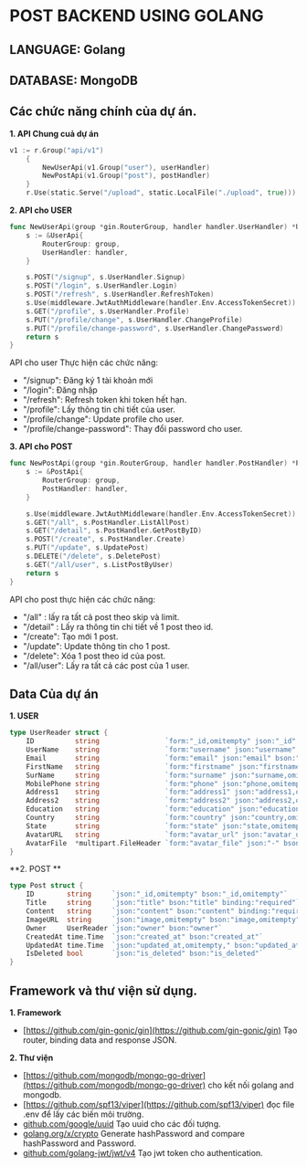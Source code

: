 # POST BACKEND USING GOLANG

## LANGUAGE: Golang
## DATABASE: MongoDB

## Các chức năng chính của dự án.
**1. API Chung cuả dự án**
``` Go
v1 := r.Group("api/v1")
	{
		NewUserApi(v1.Group("user"), userHandler)
		NewPostApi(v1.Group("post"), postHandler)
	}
	r.Use(static.Serve("/upload", static.LocalFile("./upload", true)))
```
**2. API cho USER**

``` Go
func NewUserApi(group *gin.RouterGroup, handler handler.UserHandler) *UserApi {
	s := &UserApi{
		RouterGroup: group,
		UserHandler: handler,
	}

	s.POST("/signup", s.UserHandler.Signup)
	s.POST("/login", s.UserHandler.Login)
	s.POST("/refresh", s.UserHandler.RefreshToken)
	s.Use(middleware.JwtAuthMiddleware(handler.Env.AccessTokenSecret))
	s.GET("/profile", s.UserHandler.Profile)
	s.PUT("/profile/change", s.UserHandler.ChangeProfile)
	s.PUT("/profile/change-password", s.UserHandler.ChangePassword)
	return s
}
```
API cho user Thực hiện các chức năng:
- "/signup": Đăng ký 1 tài khoản mới
- "/login": Đăng nhập 
- "/refresh": Refresh token khi token hết hạn.
- "/profile": Lấy thông tin chi tiết của user.
- "/profile/change": Update profile cho user.
- "/profile/change-password": Thay đổi password cho user.

**3. API cho POST**

``` Go
func NewPostApi(group *gin.RouterGroup, handler handler.PostHandler) *PostApi {
	s := &PostApi{
		RouterGroup: group,
		PostHandler: handler,
	}

	s.Use(middleware.JwtAuthMiddleware(handler.Env.AccessTokenSecret))
	s.GET("/all", s.PostHandler.ListAllPost)
	s.GET("/detail", s.PostHandler.GetPostByID)
	s.POST("/create", s.PostHandler.Create)
	s.PUT("/update", s.UpdatePost)
	s.DELETE("/delete", s.DeletePost)
	s.GET("/all/user", s.ListPostByUser)
	return s
}
```
API cho post thực hiện các chức năng:
- "/all" : lấy ra tất cả post theo skip và limit.
- "/detail" : Lấy ra thông tin chi tiết về 1 post theo id.
- "/create": Tạo mới 1 post.
- "/update": Update thông tin cho 1 post.
- "/delete": Xóa 1 post theo id của post.
- "/all/user": Lấy ra tất cả các post của 1 user.

## Data Của dự án
**1. USER**
``` GO
type UserReader struct {
	ID          string                `form:"_id,omitempty" json:"_id" bson:"_id,omitempty"`
	UserName    string                `form:"username" json:"username" bson:"username" binding:"required"`
	Email       string                `form:"email" json:"email" bson:"email" binding:"required,email"`
	FirstName   string                `form:"firstname" json:"firstname,omitempty" bson:"firstname,omitempty"`
	SurName     string                `form:"surname" json:"surname,omitempty" bson:"surname,omitempty"`
	MobilePhone string                `form:"phone" json:"phone,omitempty" bson:"phone,omitempty"`
	Address1    string                `form:"address1" json:"address1,omitempty" bson:"address1,omitempty"`
	Address2    string                `form:"address2" json:"address2,omitempty" bson:"address2,omitempty"`
	Education   string                `form:"education" json:"education,omitempty" bson:"education,omitempty"`
	Country     string                `form:"country" json:"country,omitempty" bson:"country,omitempty"`
	State       string                `form:"state" json:"state,omitempty" bson:"state,omitempty"`
	AvatarURL   string                `form:"avatar_url" json:"avatar_url,omitempty" bson:"avatar_url,omitempty"`
	AvatarFile  *multipart.FileHeader `form:"avatar_file" json:"-" bson:"avatar_file,omitempty"`
}
```
**2. POST **

``` GO
type Post struct {
	ID        string     `json:"_id,omitempty" bson:"_id,omitempty"`
	Title     string     `json:"title" bson:"title" binding:"required"`
	Content   string     `json:"content" bson:"content" binding:"required"`
	ImageURL  string     `json:"image,omitempty" bson:"image,omitempty"`
	Owner     UserReader `json:"owner" bson:"owner"`
	CreatedAt time.Time  `json:"created_at" bson:"created_at"`
	UpdatedAt time.Time  `json:"updated_at,omitempty," bson:"updated_at,omitempty"`
	IsDeleted bool       `json:"is_deleted" bson:"is_deleted"`
}
```


## Framework và thư viện sử dụng.
**1. Framework**
- [https://github.com/gin-gonic/gin](https://github.com/gin-gonic/gin) Tạo router, binding data and response JSON.

**2. Thư viện**
- [https://github.com/mongodb/mongo-go-driver](https://github.com/mongodb/mongo-go-driver) cho kết nối golang and mongodb.
- [https://github.com/spf13/viper](https://github.com/spf13/viper) đọc file .env để lấy các biến môi trường.
- [github.com/google/uuid](github.com/google/uuid) Tạo uuid cho các đối tượng.
- [golang.org/x/crypto](golang.org/x/crypto) Generate hashPassword and compare hashPassword and Password.
- [github.com/golang-jwt/jwt/v4](github.com/golang-jwt/jwt/v4) Tạo jwt token cho authentication.

